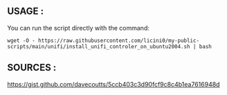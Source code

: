 ## USAGE :
You can run the script directly with the command:

`wget -O - https://raw.githubusercontent.com/licini0/my-public-scripts/main/unifi/install_unifi_controler_on_ubuntu2004.sh | bash`

## SOURCES :
https://gist.github.com/davecoutts/5ccb403c3d90fcf9c8c4b1ea7616948d
